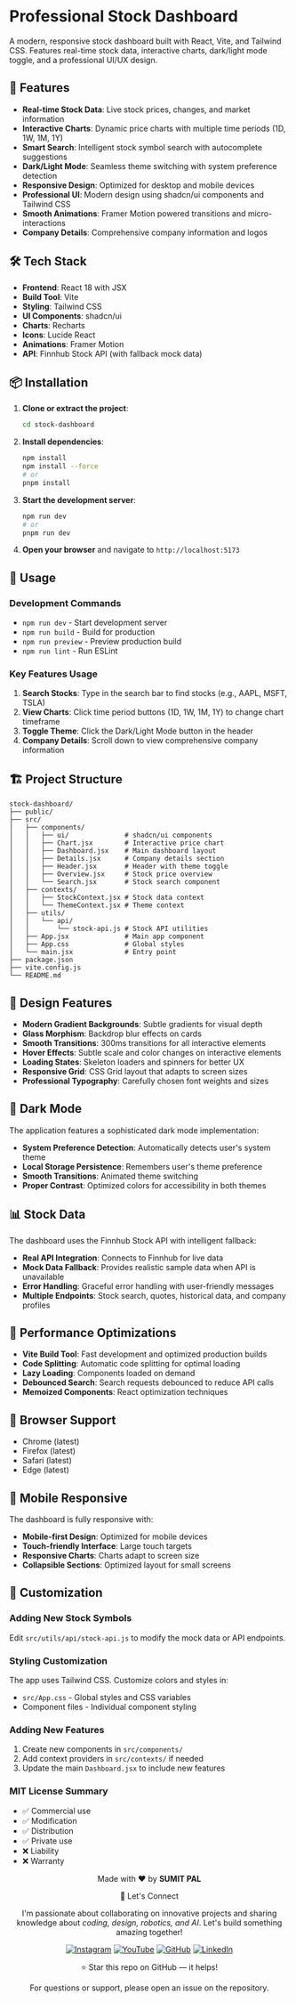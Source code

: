 # Professional Stock Dashboard

A modern, responsive stock dashboard built with React, Vite, and Tailwind CSS. Features real-time stock data, interactive charts, dark/light mode toggle, and a professional UI/UX design.

## 🚀 Features

- **Real-time Stock Data**: Live stock prices, changes, and market information
- **Interactive Charts**: Dynamic price charts with multiple time periods (1D, 1W, 1M, 1Y)
- **Smart Search**: Intelligent stock symbol search with autocomplete suggestions
- **Dark/Light Mode**: Seamless theme switching with system preference detection
- **Responsive Design**: Optimized for desktop and mobile devices
- **Professional UI**: Modern design using shadcn/ui components and Tailwind CSS
- **Smooth Animations**: Framer Motion powered transitions and micro-interactions
- **Company Details**: Comprehensive company information and logos

## 🛠️ Tech Stack

- **Frontend**: React 18 with JSX
- **Build Tool**: Vite
- **Styling**: Tailwind CSS
- **UI Components**: shadcn/ui
- **Charts**: Recharts
- **Icons**: Lucide React
- **Animations**: Framer Motion
- **API**: Finnhub Stock API (with fallback mock data)

## 📦 Installation

1. **Clone or extract the project**:
   ```bash
   cd stock-dashboard
   ```

2. **Install dependencies**:
   ```bash
   npm install
   npm install --force
   # or
   pnpm install
   ```

3. **Start the development server**:
   ```bash
   npm run dev
   # or
   pnpm run dev
   ```

4. **Open your browser** and navigate to `http://localhost:5173`

## 🎯 Usage

### Development Commands

- `npm run dev` - Start development server
- `npm run build` - Build for production
- `npm run preview` - Preview production build
- `npm run lint` - Run ESLint

### Key Features Usage

1. **Search Stocks**: Type in the search bar to find stocks (e.g., AAPL, MSFT, TSLA)
2. **View Charts**: Click time period buttons (1D, 1W, 1M, 1Y) to change chart timeframe
3. **Toggle Theme**: Click the Dark/Light Mode button in the header
4. **Company Details**: Scroll down to view comprehensive company information

## 🏗️ Project Structure

```
stock-dashboard/
├── public/
├── src/
│   ├── components/
│   │   ├── ui/              # shadcn/ui components
│   │   ├── Chart.jsx        # Interactive price chart
│   │   ├── Dashboard.jsx    # Main dashboard layout
│   │   ├── Details.jsx      # Company details section
│   │   ├── Header.jsx       # Header with theme toggle
│   │   ├── Overview.jsx     # Stock price overview
│   │   └── Search.jsx       # Stock search component
│   ├── contexts/
│   │   ├── StockContext.jsx # Stock data context
│   │   └── ThemeContext.jsx # Theme context
│   ├── utils/
│   │   └── api/
│   │       └── stock-api.js # Stock API utilities
│   ├── App.jsx              # Main app component
│   ├── App.css              # Global styles
│   └── main.jsx             # Entry point
├── package.json
├── vite.config.js
└── README.md
```

## 🎨 Design Features

- **Modern Gradient Backgrounds**: Subtle gradients for visual depth
- **Glass Morphism**: Backdrop blur effects on cards
- **Smooth Transitions**: 300ms transitions for all interactive elements
- **Hover Effects**: Subtle scale and color changes on interactive elements
- **Loading States**: Skeleton loaders and spinners for better UX
- **Responsive Grid**: CSS Grid layout that adapts to screen sizes
- **Professional Typography**: Carefully chosen font weights and sizes

## 🌙 Dark Mode

The application features a sophisticated dark mode implementation:

- **System Preference Detection**: Automatically detects user's system theme
- **Local Storage Persistence**: Remembers user's theme preference
- **Smooth Transitions**: Animated theme switching
- **Proper Contrast**: Optimized colors for accessibility in both themes

## 📊 Stock Data

The dashboard uses the Finnhub Stock API with intelligent fallback:

- **Real API Integration**: Connects to Finnhub for live data
- **Mock Data Fallback**: Provides realistic sample data when API is unavailable
- **Error Handling**: Graceful error handling with user-friendly messages
- **Multiple Endpoints**: Stock search, quotes, historical data, and company profiles

## 🚀 Performance Optimizations

- **Vite Build Tool**: Fast development and optimized production builds
- **Code Splitting**: Automatic code splitting for optimal loading
- **Lazy Loading**: Components loaded on demand
- **Debounced Search**: Search requests debounced to reduce API calls
- **Memoized Components**: React optimization techniques

## 🎯 Browser Support

- Chrome (latest)
- Firefox (latest)
- Safari (latest)
- Edge (latest)

## 📱 Mobile Responsive

The dashboard is fully responsive with:

- **Mobile-first Design**: Optimized for mobile devices
- **Touch-friendly Interface**: Large touch targets
- **Responsive Charts**: Charts adapt to screen size
- **Collapsible Sections**: Optimized layout for small screens

## 🔧 Customization

### Adding New Stock Symbols

Edit `src/utils/api/stock-api.js` to modify the mock data or API endpoints.

### Styling Customization

The app uses Tailwind CSS. Customize colors and styles in:
- `src/App.css` - Global styles and CSS variables
- Component files - Individual component styling

### Adding New Features

1. Create new components in `src/components/`
2. Add context providers in `src/contexts/` if needed
3. Update the main `Dashboard.jsx` to include new features

### MIT License Summary
- ✅ Commercial use
- ✅ Modification
- ✅ Distribution
- ✅ Private use
- ❌ Liability
- ❌ Warranty


<div align="center">
<p>Made with ❤️ by <strong>SUMIT PAL</strong></p>

🌟 Let's Connect

I'm passionate about collaborating on innovative projects and sharing knowledge about *coding, design, robotics, and AI*. Let's build something amazing together!  

[![Instagram](https://img.icons8.com/fluency/48/instagram-new.png)](https://www.instagram.com/sumittech_360)  [![YouTube](https://img.icons8.com/fluency/48/youtube-play.png)](https://youtube.com/channel/UCiPxbNaC7dloVut6Jc5xHIQ)  [![GitHub](https://img.icons8.com/fluency/48/github.png)](https://github.com/InnovativeSumit)  [![LinkedIn](https://img.icons8.com/fluency/48/linkedin.png)](https://www.linkedin.com/in/sumit-pal-40511a339) 

⭐ Star this repo on GitHub — it helps!

<p>For questions or support, please open an issue on the repository.</p>
</div>


